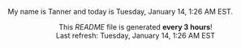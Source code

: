 My name is Tanner and today is Tuesday, January 14, 1:26 AM EST.

<p align="center">This <i>README</i> file is generated <b>every 3 hours</b>!</br>Last refresh: Tuesday, January 14, 1:26 AM EST<br /></p>
